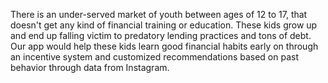 There is an under-served market of youth between ages of 12 to 17, that doesn't get any kind of financial training or education. These kids grow up and end up falling victim to predatory lending practices and tons of debt. Our app would help these kids learn good financial habits early on through an incentive system and customized recommendations based on past behavior through data from Instagram. 
